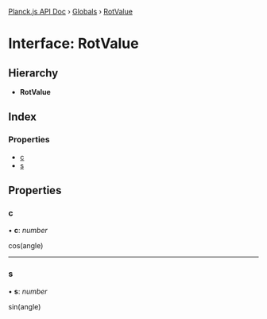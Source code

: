 [Planck.js API Doc](../README.md) › [Globals](../globals.md) › [RotValue](rotvalue.md)

# Interface: RotValue

## Hierarchy

* **RotValue**

## Index

### Properties

* [c](rotvalue.md#c)
* [s](rotvalue.md#s)

## Properties

###  c

• **c**: *number*

cos(angle)

___

###  s

• **s**: *number*

sin(angle)
